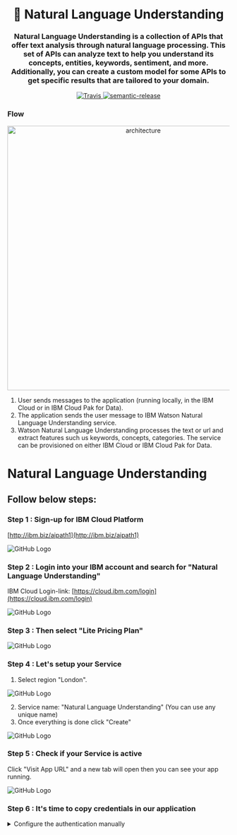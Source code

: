 <h1 align="center" style="border-bottom: none;">🔎 Natural Language Understanding  </h1>
<h3 align="center">Natural Language Understanding is a collection of APIs that offer text analysis through natural language processing. This set of APIs can analyze text to help you understand its concepts, entities, keywords, sentiment, and more. Additionally, you can create a custom model for some APIs to get specific results that are tailored to your domain.</h3>
<p align="center">
  <a href="http://travis-ci.org/watson-developer-cloud/natural-language-understanding-code-pattern">
    <img alt="Travis" src="https://travis-ci.org/watson-developer-cloud/natural-language-understanding-code-pattern.svg?branch=master">
  </a>
  <a href="#badge">
    <img alt="semantic-release" src="https://img.shields.io/badge/%20%20%F0%9F%93%A6%F0%9F%9A%80-semantic--release-e10079.svg">
  </a>
</p>
</p>

### Flow

<p align="center">
  <img alt="architecture" width="600" src="./public/architecture.png">
</p>

1. User sends messages to the application (running locally, in the IBM Cloud or in IBM Cloud Pak for Data).
1. The application sends the user message to IBM Watson Natural Language Understanding service.
1. Watson Natural Language Understanding processes the text or url and extract features such us keywords, concepts, categories. The service can be provisioned on either IBM Cloud or IBM Cloud Pak for Data.
# Natural Language Understanding

## Follow below steps:

### Step 1 : Sign-up for IBM Cloud Platform

[http://ibm.biz/aipath1](http://ibm.biz/aipath1)

![GitHub Logo](images/1.png)


### Step 2 : Login into your IBM account and search for "Natural Language Understanding"

IBM Cloud Login-link: [https://cloud.ibm.com/login](https://cloud.ibm.com/login)

![GitHub Logo](images/2.png)


### Step 3 : Then select "Lite Pricing Plan" 

![GitHub Logo](images/3.png)


### Step 4 : Let's setup your Service

1. Select region "London".

![GitHub Logo](images/4.png)

2. Service name: "Natural Language Understanding" (You can use any unique name)
3. Once everything is done click "Create"

![GitHub Logo](images/5.png)


### Step 5 : Check if your Service is active

Click "Visit App URL" and a new tab will open then you can see your app running.

![GitHub Logo](images/6.png)


### Step 6 : It's time to copy credentials in our application

<details>
<summary>Configure the authentication manually</summary>

1.  In the application folder, copy the _.env.example_ file and create a file called _.env_

    ```
    cp .env.example .env
    ```

2.  Open the _.env_ file and add the service credentials depending on your environment.

    Example _.env_ file that configures the `apikey` and `url` for a Natural Language Understanding service instance hosted in the US East region:

    ```
    NATURAL_LANGUAGE_UNDERSTANDING_IAM_APIKEY=X4rbi8vwZmKpXfowaS3GAsA7vdy17Qh7km5D6EzKLHL2
    NATURAL_LANGUAGE_UNDERSTANDING_URL=https://api.us-east.natural-language-understanding.watson.cloud.ibm.com/
    ```
1. Select "Manage"

2. In Manage section copy "API Key" and paste it to .env file

![GitHub Logo](images/7.png)

3. In Manage section copy "URL" and paste it to .env file

![GitHub Logo](images/8.png)

## Running locally

1. Install the dependencies

   ```
   npm install
   ```

1. Build the application

   ```
   npm run build
   ```

1. Run the application

   ```
   npm run dev
   ```

1. View the application in a browser at `localhost:3000`

### Step 7 : Finally your application is up and running

1. Get back to your main page by selectung your app name on top

![GitHub Logo](images/14.png)


2. Click visit URL and see your app running

![GitHub Logo](images/15.png)
